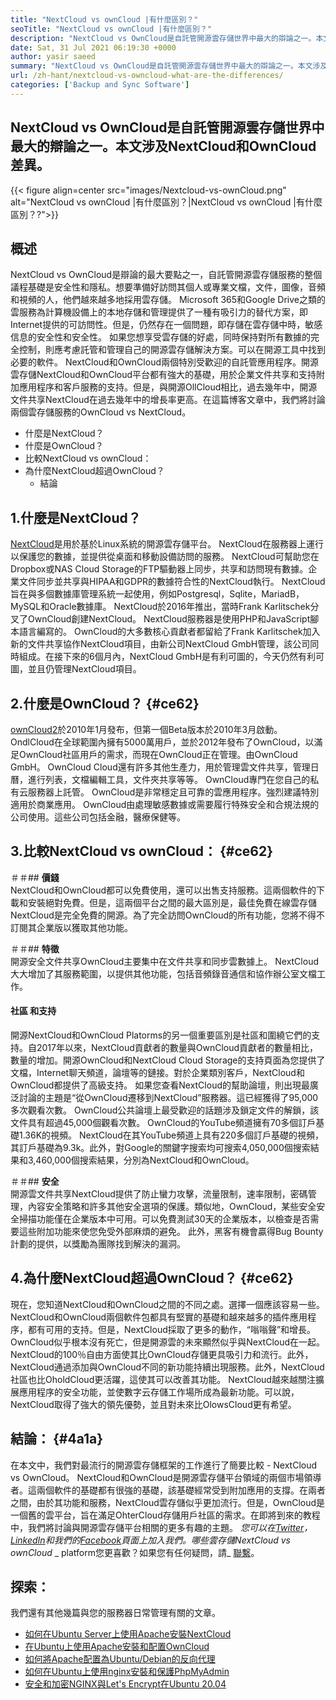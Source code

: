 ```yaml
---
title: "NextCloud vs ownCloud |有什麼區別？" 
seoTitle: "NextCloud vs ownCloud |有什麼區別？" 
description: "NextCloud vs OwnCloud是自託管開源雲存儲世界中最大的辯論之一。本文是關於NextCloud和OwnCloud的。" 
date: Sat, 31 Jul 2021 06:19:30 +0000
author: yasir saeed
summary: "NextCloud vs OwnCloud是自託管開源雲存儲世界中最大的辯論之一。本文涉及NextCloud和OwnCloud差異。" 
url: /zh-hant/nextcloud-vs-owncloud-what-are-the-differences/
categories: ['Backup and Sync Software']
---
```


## NextCloud vs OwnCloud是自託管開源雲存儲世界中最大的辯論之一。本文涉及NextCloud和OwnCloud差異。

{{< figure align=center src="images/Nextcloud-vs-ownCloud.png" alt="NextCloud vs ownCloud |有什麼區別？|NextCloud vs ownCloud |有什麼區別？?">}}


##  **概述**  
NextCloud vs OwnCloud是辯論的最大要點之一，自託管開源雲存儲服務的整個議程基礎是安全性和隱私。想要準備好訪問其個人或專業文檔，文件，圖像，音頻和視頻的人，他們越來越多地採用雲存儲。 Microsoft 365和Google Drive之類的雲服務為計算機設備上的本地存儲和管理提供了一種有吸引力的替代方案，即Internet提供的可訪問性。但是，仍然存在一個問題，即存儲在雲存儲中時，敏感信息的安全性和安全性。
如果您想享受雲存儲的好處，同時保持對所有數據的完全控制，則應考慮託管和管理自己的開源雲存儲解決方案。可以在開源工具中找到必要的軟件。 NextCloud和OwnCloud兩個特別受歡迎的自託管應用程序。開源雲存儲NextCloud和OwnCloud平台都有強大的基礎，用於企業文件共享和支持附加應用程序和客戶服務的支持。但是，與開源OllCloud相比，過去幾年中，開源文件共享NextCloud在過去幾年中的增長率更高。在這篇博客文章中，我們將討論兩個雲存儲服務的OwnCloud vs NextCloud。
* 什麼是NextCloud？
* 什麼是OwnCloud？
* 比較NextCloud vs ownCloud：
* 為什麼NextCloud超過OwnCloud？
  * 結論

## 1.什麼是NextCloud？
[NextCloud][1]是用於基於Linux系統的開源雲存儲平台。 NextCloud在服務器上運行以保護您的數據，並提供從桌面和移動設備訪問的服務。 NextCloud可幫助您在Dropbox或NAS Cloud Storage的FTP驅動器上同步，共享和訪問現有數據。企業文件同步並共享與HIPAA和GDPR的數據符合性的NextCloud執行。 NextCloud旨在與多個數據庫管理系統一起使用，例如Postgresql，Sqlite，MariadB，MySQL和Oracle數據庫。
NextCloud於2016年推出，當時Frank Karlitschek分叉了OwnCloud創建NextCloud。 NextCloud服務器是使用PHP和JavaScript腳本語言編寫的。 OwnCloud的大多數核心貢獻者都留給了Frank Karlitschek加入新的文件共享協作NextCloud項目，由新公司NextCloud GmbH管理，該公司同時組成。在接下來的6個月內，NextCloud GmbH是有利可圖的，今天仍然有利可圖，並且仍管理NextCloud項目。

## 2.什麼是OwnCloud？ {#ce62}

[ownCloud][2][2]於2010年1月發布，但第一個Beta版本於2010年3月啟動。OndlCloud在全球範圍內擁有5000萬用戶，並於2012年發布了OwnCloud，以滿足OwnCloud社區用戶的需求，而現在OwnCloud正在管理。由OwnCloud GmbH。 OwnCloud Cloud還有許多其他生產力，用於管理雲文件共享，管理日曆，進行列表，文檔編輯工具，文件夾共享等等。 OwnCloud專門在您自己的私有云服務器上託管。
OwnCloud是非常穩定且可靠的雲應用程序。強烈建議特別適用於商業應用。 OwnCloud由處理敏感數據或需要履行特殊安全和合規法規的公司使用。這些公司包括金融，醫療保健等。

## 3.比較NextCloud vs ownCloud： {#ce62}


＃＃##  **價錢**  
NextCloud和OwnCloud都可以免費使用，還可以出售支持服務。這兩個軟件的下載和安裝絕對免費。但是，這兩個平台之間的最大區別是，最佳免費在線雲存儲NextCloud是完全免費的開源。為了完全訪問OwnCloud的所有功能，您將不得不訂閱其企業版以獲取其他功能。

＃＃##  **特徵**  
開源安全文件共享OwnCloud主要集中在文件共享和同步雲數據上。 NextCloud大大增加了其服務範圍，以提供其他功能，包括音頻錄音通信和協作辦公室文檔工作。

####  **社區**  和支持
開源NextCloud和OwnCloud Platorms的另一個重要區別是社區和圍繞它們的支持。自2017年以來，NextCloud貢獻者的數量與OwnCloud貢獻者的數量相比，數量的增加。開源OwnCloud和NextCloud Cloud Storage的支持頁面為您提供了文檔，Internet聊天頻道，論壇等的鏈接。對於企業類別客戶，NextCloud和OwnCloud都提供了高級支持。
如果您查看NextCloud的幫助論壇，則出現最廣泛討論的主題是“從OwnCloud遷移到NextCloud”服務器。這已經獲得了95,000多次觀看次數。 OwnCloud公共論壇上最受歡迎的話題涉及鎖定文件的解鎖，該文件具有超過45,000個觀看次數。 OwnCloud的YouTube頻道擁有70多個訂戶基礎1.36K的視頻。 NextCloud在其YouTube頻道上具有220多個訂戶基礎的視頻，其訂戶基礎為9.3k。此外，對Google的關鍵字搜索均可搜索4,050,000個搜索結果和3,460,000個搜索結果，分別為NextCloud和OwnCloud。

＃＃##  **安全**  
開源雲文件共享NextCloud提供了防止蠻力攻擊，流量限制，速率限制，密碼管理，內容安全策略和許多其他安全選項的保護。類似地，OwnCloud，某些安全安全掃描功能僅在企業版本中可用。可以免費測試30天的企業版本，以檢查是否需要這些附加功能來使您免受外部麻煩的避免。
此外，黑客有機會贏得Bug Bounty計劃的提供，以獎勵為團隊找到解決的漏洞。

## 4.為什麼NextCloud超過OwnCloud？ {#ce62}

現在，您知道NextCloud和OwnCloud之間的不同之處。選擇一個應該容易一些。 NextCloud和OwnCloud兩個軟件包都具有堅實的基礎和越來越多的插件應用程序，都有可用的支持。但是，NextCloud採取了更多的動作，“嗡嗡聲”和增長。 OwnCloud似乎根本沒有死亡，但是開源雲的未來顯然似乎與NextCloud在一起。
NextCloud的100％自由方面使其比OwnCloud存儲更具吸引力和流行。此外，NextCloud通過添加與OwnCloud不同的新功能持續出現服務。此外，NextCloud社區也比OholdCloud更活躍，這使其可以改善其功能。 NextCloud越來越關注擴展應用程序的安全功能，並使數字云存儲工作場所成為最新功能。可以說，NextCloud取得了強大的領先優勢，並且對未來比OlowsCloud更有希望。

## 結論： {#4a1a}

在本文中，我們對最流行的開源雲存儲框架的工作進行了簡要比較 -  NextCloud vs OwnCloud。 NextCloud和OwnCloud是開源雲存儲平台領域的兩個市場領導者。這兩個軟件的基礎都有很強的基礎，該基礎經常受到附加應用的支撐。在兩者之間，由於其功能和服務，NextCloud雲存儲似乎更加流行。但是，OwnCloud是一個舊的雲平台，旨在滿足OhterCloud存儲用戶社區的需求。在即將到來的教程中，我們將討論與開源雲存儲平台相關的更多有趣的主題。
_您可以在[Twitter][3]，[LinkedIn][4]和我們的[Facebook][5]頁面上加入我們。哪些雲存儲NextCloud vs ownCloud_ _ platform您更喜歡？如果您有任何疑問，請_ [聯繫][6]。

## 探索：
我們還有其他幾篇與您的服務器日常管理有關的文章。
  * [如何在Ubuntu Server上使用Apache安裝NextCloud][7]
  * [在Ubuntu上使用Apache安裝和配置OwnCloud][8]
  * [如何將Apache配置為Ubuntu/Debian的反向代理][9]
  * [如何在Ubuntu上使用nginx安裝和保護PhpMyAdmin][10]
  * [安全和加密NGINX與Let's Encrypt在Ubuntu 20.04][11]



 [1]: https://products.containerize.com/backup-and-sync/nextcloud/
 [2]: https://products.containerize.com/backup-and-sync/owncloud/
 [3]: https://twitter.com/containerize_co
 [4]: https://www.linkedin.com/company/containerize/
 [5]: http://facebook.com/containerize
 [6]: mailto:yasir.saeed@aspose.com
 [7]: https://blog.containerize.com/backup-and-sync-software/how-to-install-nextcloud-with-apache-on-ubuntu-server/
 [8]: https://blog.containerize.com/backup-and-sync-software/how-to-install-and-configure-owncloud-with-apache-on-ubuntu/
 [9]: https://blog.containerize.com/web-server-solution-stack/how-to-configure-apache-as-a-reverse-proxy-for-ubuntudebian/
 [10]: https://blog.containerize.com/web-server-solution-stack/how-to-install-and-secure-phpmyadmin-with-nginx-on-ubuntu/
 [11]: https://blog.containerize.com/web-server-solution-stack/how-to-secure-nginx-with-letsencrypt-on-ubuntu-20-04/
